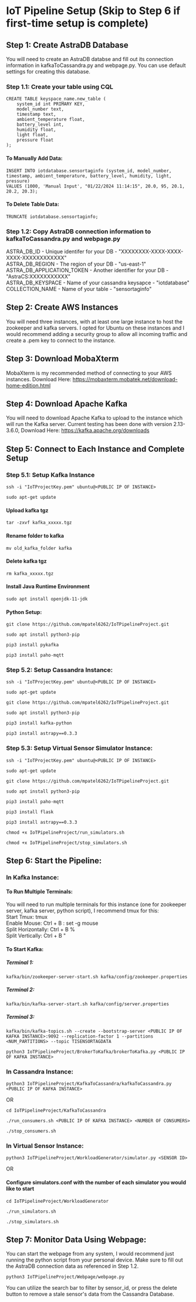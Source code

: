 # IoT Pipeline Setup (Skip to Step 6 if first-time setup is complete)  

## Step 1: Create AstraDB Database
You will need to create an AstraDB databse and fill out its connection information in kafkaToCassandra.py and webpage.py. You can use default settings for creating this database.  

### Step 1.1: Create your table using CQL  
```
CREATE TABLE keyspace_name.new_table (
    system_id int PRIMARY KEY,
    model_number text,
    timestamp text,
    ambient_temperature float,
    battery_level int,
    humidity float,
    light float,
    pressure float
);
```
#### To Manually Add Data:

```
INSERT INTO iotdatabase.sensortaginfo (system_id, model_number, timestamp, ambient_temperature, battery_level, humidity, light, pressure)
VALUES (1000, 'Manual Input', "01/22/2024 11:14:15", 20.0, 95, 20.1, 20.2, 20.3);
```

#### To Delete Table Data:

```
TRUNCATE iotdatabase.sensortaginfo;
```

### Step 1.2: Copy AstraDB connection information to kafkaToCassandra.py and webpage.py  
ASTRA_DB_ID - Unique identifer for your DB - "XXXXXXXX-XXXX-XXXX-XXXX-XXXXXXXXXXXX"  
ASTRA_DB_REGION - The region of your DB - "us-east-1"  
ASTRA_DB_APPLICATION_TOKEN - Another identifier for your DB - "AstraCS:XXXXXXXXXXX"  
ASTRA_DB_KEYSPACE - Name of your cassandra keysapce - "iotdatabase"  
COLLECTION_NAME - Name of your table - "sensortaginfo"  


## Step 2: Create AWS Instances  
You will need three instances, with at least one large instance to host the zookeeper and kafka servers. I opted for Ubuntu on these instances and I would recommend adding a security group to allow all incoming traffic and create a .pem key to connect to the instance.  

## Step 3: Download MobaXterm  
MobaXterm is my recommended method of connecting to your AWS instances. Download Here: https://mobaxterm.mobatek.net/download-home-edition.html  

## Step 4: Download Apache Kafka
You will need to download Apache Kafka to upload to the instance which will run the Kafka server. Current testing has been done with version 2.13-3.6.0, Download Here: https://kafka.apache.org/downloads  

## Step 5: Connect to Each Instance and Complete Setup

### Step 5.1: Setup Kafka Instance

```
ssh -i "IoTProjectKey.pem" ubuntu@<PUBLIC IP OF INSTANCE>
```
```
sudo apt-get update
```

#### Upload kafka tgz  
```
tar -zxvf kafka_xxxxx.tgz
```

#### Rename folder to kafka  
```
mv old_kafka_folder kafka
```

#### Delete kafka tgz  
```
rm kafka_xxxxx.tgz
```

#### Install Java Runtime Environment  
```
sudo apt install openjdk-11-jdk
```

#### Python Setup: 

```
git clone https://github.com/mpatel6262/IoTPipelineProject.git
```
```
sudo apt install python3-pip
```
```
pip3 install pykafka
```
```
pip3 install paho-mqtt
```

### Step 5.2: Setup Cassandra Instance:  

```
ssh -i "IoTProjectKey.pem" ubuntu@<PUBLIC IP OF INSTANCE>
```
```
sudo apt-get update
```
```
git clone https://github.com/mpatel6262/IoTPipelineProject.git
```
```
sudo apt install python3-pip
```
```
pip3 install kafka-python
```
```
pip3 install astrapy==0.3.3
```

### Step 5.3: Setup Virtual Sensor Simulator Instance:  

```
ssh -i "IoTProjectKey.pem" ubuntu@<PUBLIC IP OF INSTANCE>
```
```
sudo apt-get update
```
```
git clone https://github.com/mpatel6262/IoTPipelineProject.git
```
```
sudo apt install python3-pip
```
```
pip3 install paho-mqtt
```
```
pip3 install flask
```
```
pip3 install astrapy==0.3.3
```
```
chmod +x IoTPipelineProject/run_simulators.sh
```
```
chmod +x IoTPipelineProject/stop_simulators.sh
```

## Step 6: Start the Pipeline: 

### In Kafka Instance:  

#### To Run Multiple Terminals:  
You will need to run multiple terminals for this instance (one for zookeeper server, kafka server, python script), I recommend tmux for this:  
Start Tmux: tmux  
Enable Mouse: Ctrl + B : <Enter> set -g mouse <Enter>  
Split Horizontally: Ctrl + B %  
Split Vertically: Ctrl + B "  

#### To Start Kafka:  
##### Terminal 1:  
```
kafka/bin/zookeeper-server-start.sh kafka/config/zookeeper.properties
```

##### Terminal 2:  
```
kafka/bin/kafka-server-start.sh kafka/config/server.properties
```

##### Terminal 3:  
```
kafka/bin/kafka-topics.sh --create --bootstrap-server <PUBLIC IP OF KAFKA INSTANCE>:9092 --replication-factor 1 --partitions <NUM_PARTITIONS> --topic TISENSORTAGDATA
```
```
python3 IoTPipelineProject/BrokerToKafka/brokerToKafka.py <PUBLIC IP OF KAFKA INSTANCE>
```

### In Cassandra Instance: 
```
python3 IoTPipelineProject/KafkaToCassandra/kafkaToCassandra.py <PUBLIC IP OF KAFKA INSTANCE>
```
OR
```
cd IoTPipelineProject/KafkaToCassandra
```
```
./run_consumers.sh <PUBLIC IP OF KAFKA INSTANCE> <NUMBER OF CONSUMERS>
```
```
./stop_consumers.sh
```

### In Virtual Sensor Instance:  
```
python3 IoTPipelineProject/WorkloadGenerator/simulator.py <SENSOR ID>  
```
OR
#### Configure simulators.conf with the number of each simulator you would like to start
```
cd IoTPipelineProject/WorkloadGenerator
```
```
./run_simulators.sh
```
```
./stop_simulators.sh
```

## Step 7: Monitor Data Using Webpage:  
You can start the webpage from any system, I would recommend just running the python script from your personal device. Make sure to fill out the AstraDB connection data as referenced in Step 1.2.  
```
python3 IoTPipelineProject/Webpage/webpage.py
```
You can utilize the search bar to filter by sensor_id, or press the delete button to remove a stale sensor's data from the Cassandra Database.  
